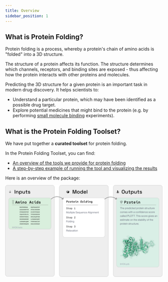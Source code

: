 ```yaml
---
title: Overview
sidebar_position: 1
---
```

## What is Protein Folding?
Protein folding is a process, whereby a protein's chain of amino acids is "folded" into a 3D structure.

The structure of a protein affects its function. The structure determines which channels, receptors, and binding sites are exposed - thus affecting how the protein interacts with other proteins and molecules. 

Predicting the 3D structure for a given protein is an important task in modern drug discovery. It helps scientists to:

* Understand a particular protein, which may have been identified as a possible drug target.
* Explore potential medicines that might bind to the protein (e.g. by performing [small molecule binding](https://docs.labdao.xyz/small-molecule-binding/overview) experiments).

## What is the Protein Folding Toolset?

We have put together a **curated toolset** for protein folding.

In the Protein Folding Toolset, you can find:

* [An overview of the tools we provide for protein folding](/protein-folding/tools)
* [A step-by-step example of running the tool and visualizing the results](/protein-folding/run-an-example)

Here is an overview of the package:

![alt text](protein_folding_overview.png)